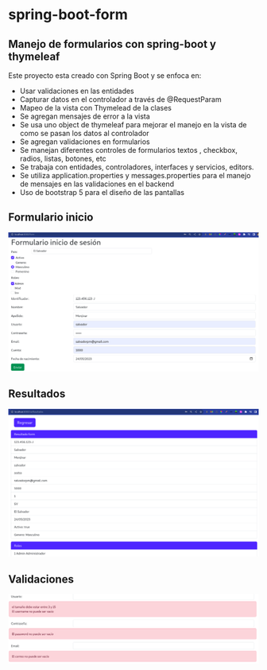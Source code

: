 # spring-boot-form
## Manejo de formularios con spring-boot y thymeleaf
Este proyecto esta creado con Spring Boot y se enfoca en:
* Usar validaciones en las entidades
* Capturar datos en el controlador a través de @RequestParam
* Mapeo de la vista con Thymelead de la clases
* Se agregan mensajes de error a la vista
* Se usa uno object de thymeleaf para mejorar el manejo en la vista de como se pasan los datos al controlador
* Se agregan validaciones en formularios
* Se manejan diferentes controles de formularios textos , checkbox, radios, listas, botones, etc
* Se trabaja con entidades, controladores, interfaces y servicios, editors.
* Se utiliza application.properties y messages.properties para el manejo de mensajes en las validaciones en 
 el backend
* Uso de bootstrap 5 para el diseño de las pantallas
## Formulario inicio
![Formulario](imagen_form.png)

## Resultados
![Formulario](imagen_resultados.png)

## Validaciones
![Formulario](imagen_validaciones.png)
